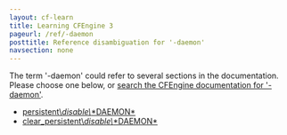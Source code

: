 ```yaml
---
layout: cf-learn
title: Learning CFEngine 3
pageurl: /ref/-daemon
posttitle: Reference disambiguation for '-daemon'
navsection: none
---
```


The term '-daemon' could refer to several sections in the documentation. Please choose one below, or
[search the CFEngine documentation for '-daemon'](http://cfengine.com/docs/latest/search.html?q=-daemon).

- [persistent\\_disable\\_\*DAEMON\*](http://cfengine.com/docs/latest/reference-classes.html#persistent_disable_-daemon)
- [clear_persistent\\_disable\\_\*DAEMON\*](http://cfengine.com/docs/latest/reference-classes.html#clear_persistent_disable_-daemon)
